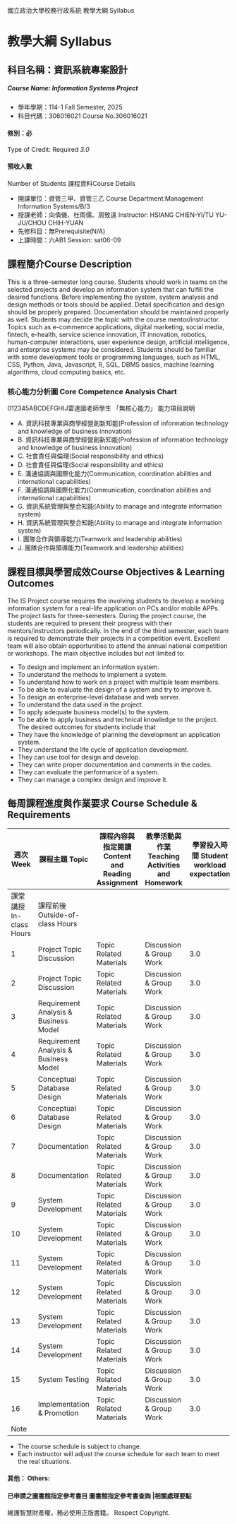 國立政治大學校務行政系統 教學大綱 Syllabus
# 教學大綱 Syllabus
##  科目名稱：資訊系統專案設計 
#####  Course Name: Information Systems Project
  * 學年學期：114-1 Fall Semester, 2025 
  * 科目代碼：306016021 Course No.306016021
#### 修別：必
Type of Credit: Required 
_3.0_
#### 預收人數
Number of Students
課程資料Course Details
  * 開課單位：資管三甲、資管三乙 Course Department:Management Information Systems/B/3 
  * 授課老師：向倩儀、杜雨儒、周致遠 Instructor: HSIANG CHIEN-YI/TU YU-JU/CHOU CHIH-YUAN 
  * 先修科目：無Prerequisite(N/A)
  * 上課時間：六AB1 Session: sat06-09
##  課程簡介Course Description
This is a three-semester long course. Students should work in teams on the selected projects and develop an information system that can fulfill the desired functions. Before implementing the system, system analysis and design methods or tools should be applied. Detail specification and design should be properly prepared. Documentation should be maintained properly as well. 
Students may decide the topic with the course mentor/instructor. Topics such as e-commenrce applications, digital marketing, social media, fintech, e-health, service science innovation, IT innovation, robotics, human-computer interactions, user experience design, artificial intelligence, and enterprise systems may be considered. Students should be familiar with some development tools or programming languages, such as HTML, CSS, Python, Java, Javascript, R, SQL, DBMS basics, machine learning algorithms, cloud computing basics, etc.
###  核心能力分析圖 Core Competence Analysis Chart
012345ABCDEFGHIJ雷達圖老師學生
「無核心能力」 
能力項目說明
  * A. 資訊科技專業與商學經營創新知能(Profession of information technology and knowledge of business innovation)
  * B. 資訊科技專業與商學經營創新知能(Profession of information technology and knowledge of business innovation)
  * C. 社會責任與倫理(Social responsibility and ethics)
  * D. 社會責任與倫理(Social responsibility and ethics)
  * E. 溝通協調與國際化能力(Communication, coordination abilities and international capabilities)
  * F. 溝通協調與國際化能力(Communication, coordination abilities and international capabilities)
  * G. 資訊系統管理與整合知能(Ability to manage and integrate information system)
  * H. 資訊系統管理與整合知能(Ability to manage and integrate information system)
  * I. 團隊合作與領導能力(Teamwork and leadership abilities)
  * J. 團隊合作與領導能力(Teamwork and leadership abilities)
##  課程目標與學習成效Course Objectives & Learning Outcomes 
The IS Project course requires the involving students to develop a working information system for a real-life application on PCs and/or mobile APPs. The project lasts for three-semesters. During the project course, the students are required to present their progress with their mentors/instructors periodically. In the end of the third semester, each team is required to demonstrate their projects in a competition event. Excellent team will also obtain opportunities to attend the annual national competition or workshops.
The main objective includes but not limited to:
  * To design and implement an information system.
  * To understand the methods to implement a system.
  * To understand how to work on a project with multiple team members.
  * To be able to evaluate the design of a system and try to improve it.
  * To design an enterprise-level database and web server.
  * To understand the data used in the project.
  * To apply adequate business model(s) to the system.
  * To be able to apply business and technical knowledge to the project.
The desired outcomes for students include that
  * They have the knowledge of planning the development an application system.
  * They understand the life cycle of application development.
  * They can use tool for design and develop.
  * They can write proper documentation and comments in the codes.
  * They can evaluate the performance of a system.
  * They can manage a complex design and improve it.
##  每周課程進度與作業要求 Course Schedule & Requirements
週次 Week |  課程主題 Topic |  課程內容與指定閱讀 Content and Reading Assignment |  教學活動與作業 Teaching Activities and Homework |  學習投入時間 Student workload expectation  
---|---|---|---|---  
課堂講授 In-class Hours |  課程前後 Outside-of-class Hours  
1 | Project Topic Discussion | Topic Related Materials | Discussion & Group Work | 3.0 | 6.0  
2 | Project Topic Discussion | Topic Related Materials | Discussion & Group Work | 3.0 | 6.0  
3 | Requirement Analysis & Business Model | Topic Related Materials | Discussion & Group Work | 3.0 | 6.0  
4 | Requirement Analysis & Business Model | Topic Related Materials | Discussion & Group Work | 3.0 | 6.0  
5 | Conceptual Database Design | Topic Related Materials | Discussion & Group Work | 3.0 | 6.0  
6 | Conceptual Database Design | Topic Related Materials | Discussion & Group Work | 3.0 | 6.0  
7 | Documentation | Topic Related Materials | Discussion & Group Work | 3.0 | 6.0  
8 | Documentation | Topic Related Materials | Discussion & Group Work | 3.0 | 6.0  
9 | System Development | Topic Related Materials | Discussion & Group Work | 3.0 | 6.0  
10 | System Development | Topic Related Materials | Discussion & Group Work | 3.0 | 6.0  
11 | System Development | Topic Related Materials | Discussion & Group Work | 3.0 | 6.0  
12 | System Development | Topic Related Materials | Discussion & Group Work | 3.0 | 6.0  
13 | System Development | Topic Related Materials | Discussion & Group Work | 3.0 | 6.0  
14 | System Development | Topic Related Materials | Discussion & Group Work | 3.0 | 6.0  
15 | System Testing | Topic Related Materials | Discussion & Group Work | 3.0 | 6.0  
16 | Implementation & Promotion | Topic Related Materials | Discussion & Group Work | 3.0 | 6.0  
Note | 
  * The course schedule is subject to change.
  * Each instructor will adjust the course schedule for each team to meet the real situations.
####  其他： Others:
####  已申請之圖書館指定參考書目  圖書館指定參考書查詢 |相關處理要點
維護智慧財產權，務必使用正版書籍。 Respect Copyright.